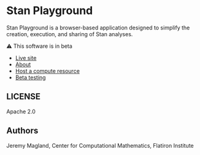 # Stan Playground

Stan Playground is a browser-based application designed to simplify the creation, execution, and sharing of Stan analyses.

:warning: This software is in beta

* [Live site](https://stan-playground.vercel.app)
* [About](https://stan-playground.vercel.app)
* [Host a compute resource](./doc/host_compute_resource.md)
* [Beta testing]()

## LICENSE

Apache 2.0

## Authors

Jeremy Magland, Center for Computational Mathematics, Flatiron Institute